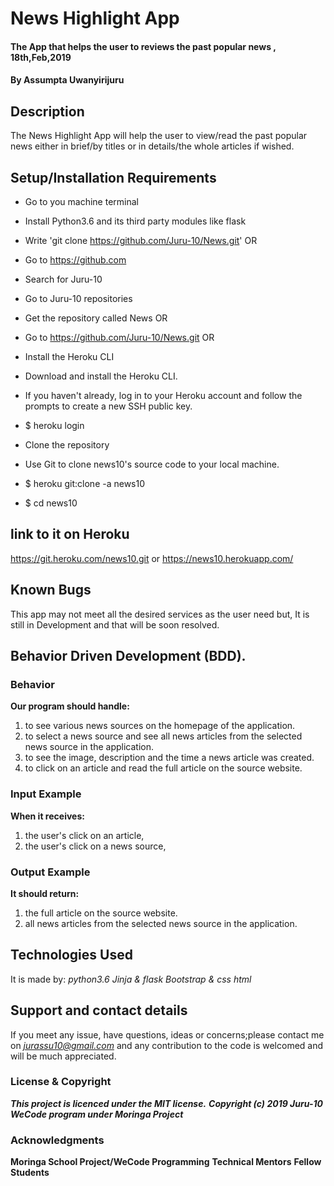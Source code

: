 # News Highlight App

#### The App that helps the user to reviews the past popular news , 18th,Feb,2019

#### By **Assumpta Uwanyirijuru**

## Description
The News Highlight App will help the user to view/read the past popular news either in brief/by titles or in details/the whole articles if wished.

## Setup/Installation Requirements

* Go to you machine terminal
* Install Python3.6 and its third party modules like flask
* Write 'git clone https://github.com/Juru-10/News.git'
OR
* Go to https://github.com
* Search for Juru-10
* Go to Juru-10 repositories
* Get the repository called News
OR
* Go to https://github.com/Juru-10/News.git
OR
* Install the Heroku CLI
* Download and install the Heroku CLI.

* If you haven't already, log in to your Heroku account and follow the prompts to create a new SSH public key.

* $ heroku login
* Clone the repository
* Use Git to clone news10's source code to your local machine.

* $ heroku git:clone -a news10
* $ cd news10

## link to it on Heroku
https://git.heroku.com/news10.git
or
https://news10.herokuapp.com/

## Known Bugs

This app may not meet all the desired services as the user need but,
It is still in Development and that will be soon resolved.

## Behavior Driven Development (BDD).

### Behavior

**Our program should handle:**
1. to see various news sources on the homepage of the application.
2. to select a news source and see all news articles from the selected news source in the application.
3. to see the image, description and the time a news article was created.
4. to click on an article and read the full article on the source website.

### Input Example

**When it receives:**
1. the user's click on an article,
2. the user's click on a news source,

### Output Example

**It should return:**
1. the full article on the source website.
2. all news articles from the selected news source in the application.

## Technologies Used

It is made by:
*python3.6*
*Jinja & flask*
*Bootstrap & css*
*html*

## Support and contact details

If you meet any issue, have questions, ideas or concerns;please contact me on
*jurassu10@gmail.com* and any contribution to the code is welcomed and will be much appreciated.

### License & Copyright

***This project is licenced under the MIT license.***
***Copyright (c) 2019 Juru-10***
***WeCode program under Moringa Project***

### Acknowledgments

**Moringa School Project/WeCode Programming**
**Technical Mentors**
**Fellow Students**
